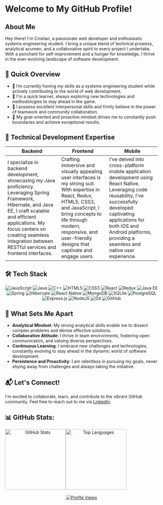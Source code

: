 # Welcome to My GitHub Profile!

## About Me
Hey there! I'm Cristian, a passionate web developer and enthusiastic systems engineering student. I bring a unique blend of technical prowess, analytical acumen, and a collaborative spirit to every project I undertake. With a penchant for self-improvement and a hunger for knowledge, I thrive in the ever-evolving landscape of software development.

## 🚀 Quick Overview
- 🔭 I’m currently honing my skills as a systems engineering student while actively contributing to the world of web development.
- 🌱 I'm a quick learner, always exploring new technologies and methodologies to stay ahead in the game.
- 💬 I possess excellent interpersonal skills and firmly believe in the power of teamwork and community collaboration.
- 🎯 My goal-oriented and proactive mindset drives me to constantly push boundaries and achieve exceptional results.

## 💼 Technical Development Expertise
| Backend | Frontend | Mobile |
| --- | --- | --- |
| I specialize in backend development, showcasing my Java proficiency. Leveraging Spring Framework, Hibernate, and Java EE, I craft scalable and efficient applications. My focus centers on creating seamless integration between RESTful services and frontend interfaces. | Crafting immersive and visually appealing user interfaces is my strong suit. With expertise in React, Redux, HTML5, CSS3, and JavaScript, I bring concepts to life through modern, responsive, and user-friendly designs that captivate and engage users. | I've delved into cross-platform mobile application development using React Native. Leveraging code reusability, I've successfully developed captivating applications for both iOS and Android platforms, providing a seamless and native user experience. |

## 🛠️ Tech Stack
<div align="center">
  
![JavaScript](https://img.shields.io/badge/JavaScript-%23323330.svg?style=for-the-badge&logo=JavaScript&logoColor=%23F7DF1E) ![Java](https://img.shields.io/badge/Java-%23ED8B00.svg?style=for-the-badge&logo=java&logoColor=white) ![C++](https://img.shields.io/badge/C++-%2300599C.svg?style=for-the-badge&logo=c%2B%2B&logoColor=white) ![HTML5](https://img.shields.io/badge/HTML5-%23E34F26.svg?style=for-the-badge&logo=html5&logoColor=white) ![CSS3](https://img.shields.io/badge/CSS3-%231572B6.svg?style=for-the-badge&logo=css3&logoColor=white) ![React](https://img.shields.io/badge/React-%2320232a.svg?style=for-the-badge&logo=react&logoColor=%2361DAFB) ![Redux](https://img.shields.io/badge/Redux-593D88?style=for-the-badge&logo=redux&logoColor=white) ![Java EE](https://img.shields.io/badge/Java%20EE-%23ED8B00.svg?style=for-the-badge&logo=java&logoColor=white) ![Spring](https://img.shields.io/badge/Spring%20Framework-6DB33F?style=for-the-badge&logo=spring&logoColor=white) ![Hibernate](https://img.shields.io/badge/Hibernate%20Framework-%237873B7.svg?style=for-the-badge&logo=hibernate&logoColor=white) ![React Native](https://img.shields.io/badge/React%20Native-IOs%20&%20Android-%2320232a.svg?style=for-the-badge&logo=react&logoColor=%2361DAFB) ![MongoDB](https://img.shields.io/badge/MongoDB-%234ea94b.svg?style=for-the-badge&logo=mongodb&logoColor=white) ![SQLite](https://img.shields.io/badge/SQLite-%2307405e.svg?style=for-the-badge&logo=sqlite&logoColor=white) ![PostgreSQL](https://img.shields.io/badge/PostgreSQL-%23316192.svg?style=for-the-badge&logo=postgresql&logoColor=white) ![Express.js](https://img.shields.io/badge/Express.js-%23404d59.svg?style=for-the-badge&logo=express&logoColor=%2361DAFB) ![NodeJS](https://img.shields.io/badge/Node.js-6DA55F?style=for-the-badge&logo=node.js&logoColor=white) ![Git](https://img.shields.io/badge/Git-%23F05032.svg?style=for-the-badge&logo=git&logoColor=white) ![GitHub](https://img.shields.io/badge/GitHub-%23121011.svg?style=for-the-badge&logo=github&logoColor=white)

</div>

## 🌟 What Sets Me Apart
- **Analytical Mindset**: My strong analytical skills enable me to dissect complex problems and devise effective solutions.
- **Collaborative Attitude**: I thrive in team environments, fostering open communication, and valuing diverse perspectives.
- **Continuous Learning**: I embrace new challenges and technologies, constantly evolving to stay ahead in the dynamic world of software development.
- **Persistence and Proactivity**: I am relentless in pursuing my goals, never shying away from challenges and always taking the initiative.

## 📬 Let's Connect!
I'm excited to collaborate, learn, and contribute to the vibrant GitHub community. Feel free to reach out to me via [LinkedIn](https://www.linkedin.com/in/cristian-fabian-infante-canelo/).

## 📊 GitHub Stats:
<div align="center">
  <div style="display: flex; align-items: center;">
    <img src="https://github-readme-stats.vercel.app/api?username=Cristian-Infante&theme=dark&hide_border=true&include_all_commits=false&count_private=false" alt="GitHub Stats" style="height: 200px;">
    <img src="https://github-readme-stats.vercel.app/api/top-langs/?username=Cristian-Infante&theme=dark&hide_border=true&include_all_commits=false&count_private=false&layout=compact" alt="Top Languages" style="height: 200px;">
  </div>
  <br>
  <a href="https://visitcount.itsvg.in">
    <img src="https://visitcount.itsvg.in/api?id=Cristian-Infante&label=Profile%20Views&color=1&icon=5&pretty=true" alt="Profile Views">
  </a>
</div>

